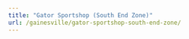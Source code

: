```yaml
---
title: "Gator Sportshop (South End Zone)"
url: /gainesville/gator-sportshop-south-end-zone/
---
```

